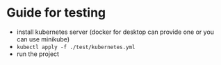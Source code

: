 # Guide for testing

- install kubernetes server (docker for desktop can provide one or you can use minikube)
- `kubectl apply -f ./test/kubernetes.yml`
- run the project

